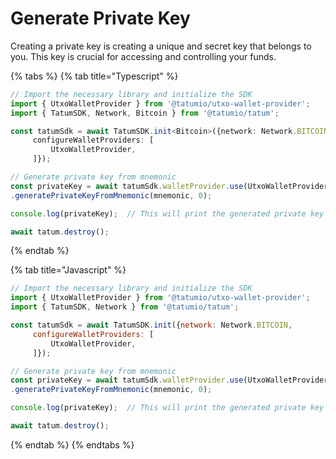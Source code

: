 # Generate Private Key

Creating a private key is creating a unique and secret key that belongs to you. This key is crucial for accessing and controlling your funds.

{% tabs %}
{% tab title="Typescript" %}
```typescript
// Import the necessary library and initialize the SDK
import { UtxoWalletProvider } from '@tatumio/utxo-wallet-provider';
import { TatumSDK, Network, Bitcoin } from '@tatumio/tatum';

const tatumSdk = await TatumSDK.init<Bitcoin>({network: Network.BITCOIN,
     configureWalletProviders: [
         UtxoWalletProvider,
     ]});

// Generate private key from mnemonic
const privateKey = await tatumSdk.walletProvider.use(UtxoWalletProvider)
.generatePrivateKeyFromMnemonic(mnemonic, 0);

console.log(privateKey);  // This will print the generated private key

await tatum.destroy();


```
{% endtab %}

{% tab title="Javascript" %}
```javascript
// Import the necessary library and initialize the SDK
import { UtxoWalletProvider } from '@tatumio/utxo-wallet-provider';
import { TatumSDK, Network } from '@tatumio/tatum';

const tatumSdk = await TatumSDK.init({network: Network.BITCOIN,
     configureWalletProviders: [
         UtxoWalletProvider,
     ]});

// Generate private key from mnemonic
const privateKey = await tatumSdk.walletProvider.use(UtxoWalletProvider)
.generatePrivateKeyFromMnemonic(mnemonic, 0);

console.log(privateKey);  // This will print the generated private key

await tatum.destroy();
```
{% endtab %}
{% endtabs %}
